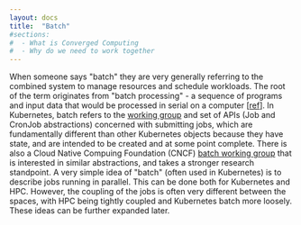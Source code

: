 ```yaml
---
layout: docs
title:  "Batch"
#sections:
#  - What is Converged Computing
#  - Why do we need to work together
---
```


When someone says "batch" they are very generally referring to the combined system to manage resources and schedule workloads. The root of the term originates from "batch processing" - a sequence of programs and input data that would be processed in serial on a computer [[ref](https://en.wikipedia.org/wiki/Batch_processing)]. In Kubernetes, batch refers to the [working group](https://github.com/kubernetes/community/blob/master/wg-batch/README.md) and set of APIs (Job and CronJob abstractions) concerned with submitting jobs, which are fundamentally different than other Kubernetes objects because they have state, and are intended to be created and at some point complete. There is also a Cloud Native Compuing Foundation (CNCF) [batch working group](https://tag-runtime.cncf.io/wgs/bsi/charter/) that is interested in similar abstractions, and takes a stronger research standpoint. A very simple idea of "batch" (often used in Kubernetes) is to describe jobs running in parallel. This can be done both for Kubernetes and HPC. However, the coupling of the jobs is often very different between the spaces, with HPC being tightly coupled and Kubernetes batch more loosely. These ideas can be further expanded later.
